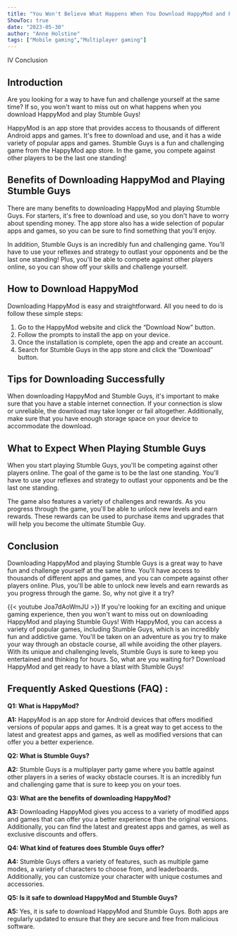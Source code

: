 ```yaml
---
title: "You Won't Believe What Happens When You Download HappyMod and Play Stumble Guys!"
ShowToc: true 
date: "2023-05-30"
author: "Anne Holstine" 
tags: ["Mobile gaming","Multiplayer gaming"]
---
```

IV Conclusion

## Introduction
Are you looking for a way to have fun and challenge yourself at the same time? If so, you won't want to miss out on what happens when you download HappyMod and play Stumble Guys!

HappyMod is an app store that provides access to thousands of different Android apps and games. It's free to download and use, and it has a wide variety of popular apps and games. Stumble Guys is a fun and challenging game from the HappyMod app store. In the game, you compete against other players to be the last one standing!

## Benefits of Downloading HappyMod and Playing Stumble Guys
There are many benefits to downloading HappyMod and playing Stumble Guys. For starters, it's free to download and use, so you don't have to worry about spending money. The app store also has a wide selection of popular apps and games, so you can be sure to find something that you'll enjoy.

In addition, Stumble Guys is an incredibly fun and challenging game. You'll have to use your reflexes and strategy to outlast your opponents and be the last one standing! Plus, you'll be able to compete against other players online, so you can show off your skills and challenge yourself.

## How to Download HappyMod
Downloading HappyMod is easy and straightforward. All you need to do is follow these simple steps:

1. Go to the HappyMod website and click the “Download Now” button.
2. Follow the prompts to install the app on your device.
3. Once the installation is complete, open the app and create an account.
4. Search for Stumble Guys in the app store and click the “Download” button.

## Tips for Downloading Successfully
When downloading HappyMod and Stumble Guys, it's important to make sure that you have a stable internet connection. If your connection is slow or unreliable, the download may take longer or fail altogether. Additionally, make sure that you have enough storage space on your device to accommodate the download.

## What to Expect When Playing Stumble Guys
When you start playing Stumble Guys, you'll be competing against other players online. The goal of the game is to be the last one standing. You'll have to use your reflexes and strategy to outlast your opponents and be the last one standing.

The game also features a variety of challenges and rewards. As you progress through the game, you'll be able to unlock new levels and earn rewards. These rewards can be used to purchase items and upgrades that will help you become the ultimate Stumble Guy.

## Conclusion
Downloading HappyMod and playing Stumble Guys is a great way to have fun and challenge yourself at the same time. You'll have access to thousands of different apps and games, and you can compete against other players online. Plus, you'll be able to unlock new levels and earn rewards as you progress through the game. So, why not give it a try?

{{< youtube Joa7dAoWmJU >}} 
If you're looking for an exciting and unique gaming experience, then you won't want to miss out on downloading HappyMod and playing Stumble Guys! With HappyMod, you can access a variety of popular games, including Stumble Guys, which is an incredibly fun and addictive game. You'll be taken on an adventure as you try to make your way through an obstacle course, all while avoiding the other players. With its unique and challenging levels, Stumble Guys is sure to keep you entertained and thinking for hours. So, what are you waiting for? Download HappyMod and get ready to have a blast with Stumble Guys!

## Frequently Asked Questions (FAQ) :
**Q1: What is HappyMod?**

**A1:** HappyMod is an app store for Android devices that offers modified versions of popular apps and games. It is a great way to get access to the latest and greatest apps and games, as well as modified versions that can offer you a better experience.

**Q2: What is Stumble Guys?**

**A2:** Stumble Guys is a multiplayer party game where you battle against other players in a series of wacky obstacle courses. It is an incredibly fun and challenging game that is sure to keep you on your toes.

**Q3: What are the benefits of downloading HappyMod?**

**A3:** Downloading HappyMod gives you access to a variety of modified apps and games that can offer you a better experience than the original versions. Additionally, you can find the latest and greatest apps and games, as well as exclusive discounts and offers.

**Q4: What kind of features does Stumble Guys offer?**

**A4:** Stumble Guys offers a variety of features, such as multiple game modes, a variety of characters to choose from, and leaderboards. Additionally, you can customize your character with unique costumes and accessories.

**Q5: Is it safe to download HappyMod and Stumble Guys?**

**A5:** Yes, it is safe to download HappyMod and Stumble Guys. Both apps are regularly updated to ensure that they are secure and free from malicious software.



